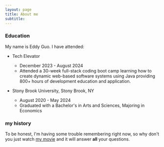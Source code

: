 ```yaml
---
layout: page
title: About me
subtitle: 
---
```


### Education

My name is Eddy Guo. I have attended:

- Tech Elevator
    - December 2023 - August 2024
    -  Attended a 30-week full-stack coding boot camp learning how to create dynamic web-based software systems using Java providing 800+ hours of development education and application.

-  Stony Brook University, Stony Brook, NY
    - August 2020 - May 2024
    - Graduated with a Bachelor's in Arts and Sciences, Majoring in Economics

### my history

To be honest, I'm having some trouble remembering right now, so why don't you just watch [my movie](http://en.wikipedia.org/wiki/The_Princess_Bride_%28film%29) and it will answer **all** your questions.